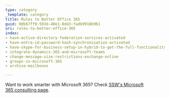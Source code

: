 ```yaml
---
type: category
_template: category
title: Rules to Better Office 365
guid: 00b67ff9-593d-40e1-8d43-fadb9918b961
uri: rules-to-better-office-365
index:
- have-active-directory-federation-services-activated
- have-entra-id-password-hash-synchronization-activated
- have-skype-for-business-setup-in-hybrid-to-get-the-full-functionality-out-of-teams
- integrate-dynamics-365-and-microsoft-teams
- change-message-size-restrictions-exchange-online
- groups-in-microsoft-365
- archive-mailboxes

---
```


Want to work smarter with Microsoft 365? Check [SSW's Microsoft 365 consulting page](https://www.ssw.com.au/consulting/microsoft-365).
